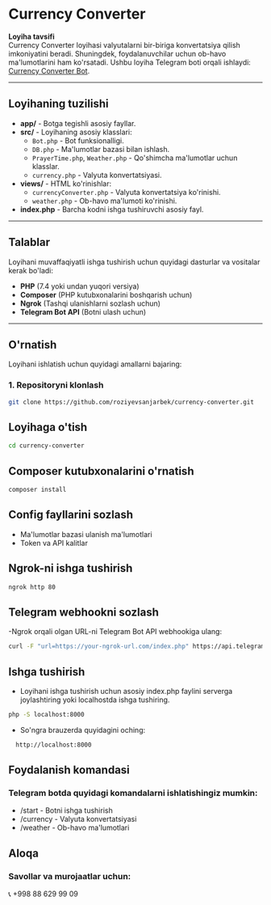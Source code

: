 # Currency Converter

**Loyiha tavsifi**  
Currency Converter loyihasi valyutalarni bir-biriga konvertatsiya qilish imkoniyatini beradi. Shuningdek, foydalanuvchilar uchun ob-havo ma'lumotlarini ham ko'rsatadi. Ushbu loyiha Telegram boti orqali ishlaydi: [Currency Converter Bot](https://t.me/ntCurrencyConverter_bot).

---

## Loyihaning tuzilishi

- **app/** - Botga tegishli asosiy fayllar.
- **src/** - Loyihaning asosiy klasslari:
  - `Bot.php` - Bot funksionalligi.
  - `DB.php` - Ma'lumotlar bazasi bilan ishlash.
  - `PrayerTime.php`, `Weather.php` - Qo'shimcha ma'lumotlar uchun klasslar.
  - `currency.php` - Valyuta konvertatsiyasi.
- **views/** - HTML ko'rinishlar:
  - `currencyConverter.php` - Valyuta konvertatsiya ko'rinishi.
  - `weather.php` - Ob-havo ma'lumoti ko'rinishi.
- **index.php** - Barcha kodni ishga tushiruvchi asosiy fayl.

---

## Talablar

Loyihani muvaffaqiyatli ishga tushirish uchun quyidagi dasturlar va vositalar kerak bo'ladi:

- **PHP** (7.4 yoki undan yuqori versiya)
- **Composer** (PHP kutubxonalarini boshqarish uchun)
- **Ngrok** (Tashqi ulanishlarni sozlash uchun)
- **Telegram Bot API** (Botni ulash uchun)

---

## O'rnatish

Loyihani ishlatish uchun quyidagi amallarni bajaring:

### 1. Repositoryni klonlash
```bash
git clone https://github.com/roziyevsanjarbek/currency-converter.git
```

## Loyihaga o'tish
```bash
cd currency-converter
```
## Composer kutubxonalarini o'rnatish
``` bash
composer install
```
##  Config fayllarini sozlash

- Ma'lumotlar bazasi ulanish ma'lumotlari
- Token va API kalitlar
## Ngrok-ni ishga tushirish
```bash
ngrok http 80
```
## Telegram webhookni sozlash
-Ngrok orqali olgan URL-ni Telegram Bot API webhookiga ulang:
```bash
curl -F "url=https://your-ngrok-url.com/index.php" https://api.telegram.org/bot<YOUR_BOT_TOKEN>/setWebhook
```
## Ishga tushirish

- Loyihani ishga tushirish uchun asosiy index.php faylini serverga joylashtiring yoki localhostda ishga tushiring.
```bash
php -S localhost:8000
```
- So'ngra brauzerda quyidagini oching:
```bash
  http://localhost:8000
```
## Foydalanish komandasi
### Telegram botda quyidagi komandalarni ishlatishingiz mumkin:

- /start - Botni ishga tushirish
- /currency - Valyuta konvertatsiyasi
- /weather - Ob-havo ma'lumotlari

## Aloqa
### Savollar va murojaatlar uchun:
📞 +998 88 629 99 09

